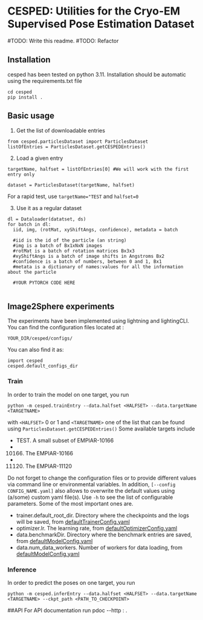 # CESPED: Utilities for the Cryo-EM Supervised Pose Estimation Dataset

#TODO: Write this readme.
#TODO: Refactor


## Installation
cesped has been tested on python 3.11. Installation should be automatic using the requirements.txt file
```
cd cesped
pip install .
```


## Basic usage

1. Get the list of downloadable entries
```
from cesped.particlesDataset import ParticlesDataset
listOfEntries = ParticlesDataset.getCESPEDEntries()
```
2. Load a given entry
```
targetName, halfset = listOfEntries[0] #We will work with the first entry only

dataset = ParticlesDataset(targetName, halfset)
```
For a rapid test, use `targetName="TEST` and `halfset=0`

3. Use it as a regular dataset
```
dl = Dataloader(datatset, ds)
for batch in dl:
  iid, img, (rotMat, xyShiftAngs, confidence), metadata = batch
  
  #iid is the id of the particle (an string)
  #img is a batch of Bx1xNxN images
  #rotMat is a batch of rotation matrices Bx3x3
  #xyShiftAngs is a batch of image shifts in Angstroms Bx2
  #confidence is a batch of numbers, between 0 and 1, Bx1
  #metata is a dictionary of names:values for all the information about the particle
  
  #YOUR PYTORCH CODE HERE
  
```

## Image2Sphere experiments
The experiments have been implemented using lightning and lightingCLI. You can find the configuration files 
located at :
```
YOUR_DIR/cesped/configs/
```
You can also find it as:
```
import cesped
cesped.default_configs_dir
```
### Train
In order to train the model on one target, you run
```
python -m cesped.trainEntry --data.halfset <HALFSET> --data.targetName <TARGETNAME>
```
with `<HALFSET>` 0 or 1 and `<TARGETNAME>` one of the list that can be found using `ParticlesDataset.getCESPEDEntries()`
Some available targets include
- TEST. A small subset of EMPIAR-10166
- 10166. The EMPIAR-10166
- 11120. The EMPIAR-11120

Do not forget to change the configuration files or to provide different values via command line or environmental 
variables. In addition, `[--config CONFIG_NAME.yaml]` also allows to overwrite the default values using (a/some) custom
yaml file(s). Use `-h` to see the list of configurable parameters. Some of the most important ones are.
- trainer.default_root_dir. Directory where the checkpoints and the logs will be saved, 
from [defaultTrainerConfig.yaml](cesped%2Fconfigs%2FdefaultTrainerConfig.yaml)
- optimizer.lr. The learning rate, from [defaultOptimizerConfig.yaml](cesped%2Fconfigs%2FdefaultOptimizerConfig.yaml)
- data.benchmarkDir. Directory where the benchmark entries are saved, from [defaultModelConfig.yaml](cesped%2Fconfigs%2FdefaultModelConfig.yaml)
- data.num_data_workers. Number of workers for data loading, from [defaultModelConfig.yaml](cesped%2Fconfigs%2FdefaultModelConfig.yaml)

### Inference
In order to predict the poses on one target, you run
```
python -m cesped.inferEntry --data.halfset <HALFSET> --data.targetName <TARGETNAME> --ckpt_path <PATH_TO_CHECKPOINT>
```

##API
For API documentation run
pdoc --http : .

